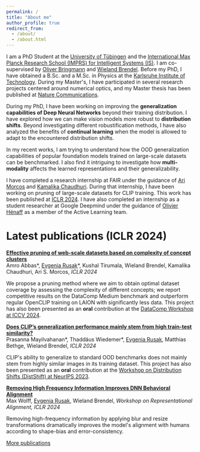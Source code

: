 ```yaml
---
permalink: /
title: "About me"
author_profile: true
redirect_from: 
  - /about/
  - /about.html
---
```

I am a PhD Student at the [University of Tübingen](https://uni-tuebingen.de/en/) and the [International Max Planck Research School (IMPRS) for Intelligent Systems (IS)](https://imprs.is.mpg.de/). I am co-supervised by [Oliver Bringmann](https://www.embedded.uni-tuebingen.de/team/oliver-bringmann/) and [Wieland Brendel](https://scholar.google.de/citations?user=v-JL-hsAAAAJ). Before my PhD, I have obtained a B.Sc. and a M.Sc. in Physics at the [Karlsruhe Institute of Technology](https://www.kit.edu/english/index.php). During my Master's, I have participated in several research projects centered around numerical optics, and my Master thesis has been published at [Nature Communications](https://www.nature.com/articles/s41467-019-13748-4).

During my PhD, I have been working on improving the **generalization capabilities of Deep Neural Networks** beyond their training distribution. I have explored how we can make vision models more robust to **distribution shifts**. Beyond investigating different robustification methods, I have also analyzed the benefits of **continual learning** when the model is allowed to adapt to the encountered distribution shifts.

In my recent works, I am trying to understand how the OOD generalization capabilities of popular foundation models trained on large-scale datasets can be benchmarked. I also find it intriguing to investigate how **multi-modality** affects the learned representations and their generalizability.

I have completed a research internship at FAIR under the guidance of [Ari Morcos](https://www.arimorcos.com/) and [Kamalika Chaudhuri](https://cseweb.ucsd.edu/~kamalika/). During that internship, I have been working on pruning of large-scale datasets for CLIP training. This work has been published at [ICLR 2024](https://openreview.net/forum?id=CtOA9aN8fr). I have also completed an internship as a student researcher at Google Deepmind under the guidance of [Olivier Hénaff](https://www.olivierhenaff.com/) as a member of the Active Learning team.

Latest publications (ICLR 2024)
======

[**Effective pruning of web-scale datasets based on complexity of concept clusters**](https://openreview.net/forum?id=CtOA9aN8fr)\
Amro Abbas\*, <ins>Evgenia Rusak</ins>\*, Kushal Tirumala, Wieland Brendel, Kamalika Chaudhuri, Ari S. Morcos, *ICLR 2024*

We propose a pruning method where we aim to obtain optimal dataset coverage by assessing the complexity of different concepts; we report competitive results on the DataComp Medium benchmark and outperform regular OpenCLIP training on LAION with significantly less data. This project has also been presented as an **oral** contribution at the [DataComp Workshop at ICCV 2024](https://www.datacomp.ai/workshop.html).


[**Does CLIP’s generalization performance mainly stem from high train-test similarity?**](https://openreview.net/forum?id=tnBaiidobu)\
Prasanna Mayilvahanan\*, Thaddäus Wiedemer\*, <ins>Evgenia Rusak</ins>, Matthias Bethge, Wieland Brendel, *ICLR 2024*

CLIP's ability to generalize to standard OOD benchmarks does not mainly stem from highly similar images in its training dataset.
This project has also been presented as an **oral** contribution at the [Workshop on Distribution Shifts (DistShift) at NeurIPS 2023](https://sites.google.com/view/distshift2023).


[**Removing High Frequency Information Improves DNN Behavioral Alignment**](https://openreview.net/forum?id=Ho0x9DgdZw)\
Max Wolff,  <ins>Evgenia Rusak</ins>, Wieland Brendel, *Workshop on Representational Alignment, ICLR 2024*

Removing high-frequency information by applying blur and resize transformations dramatically improves the model's alignment with humans according to shape-bias and error-consistency.

[More publications](https://evgeniarusak.github.io/publications)


